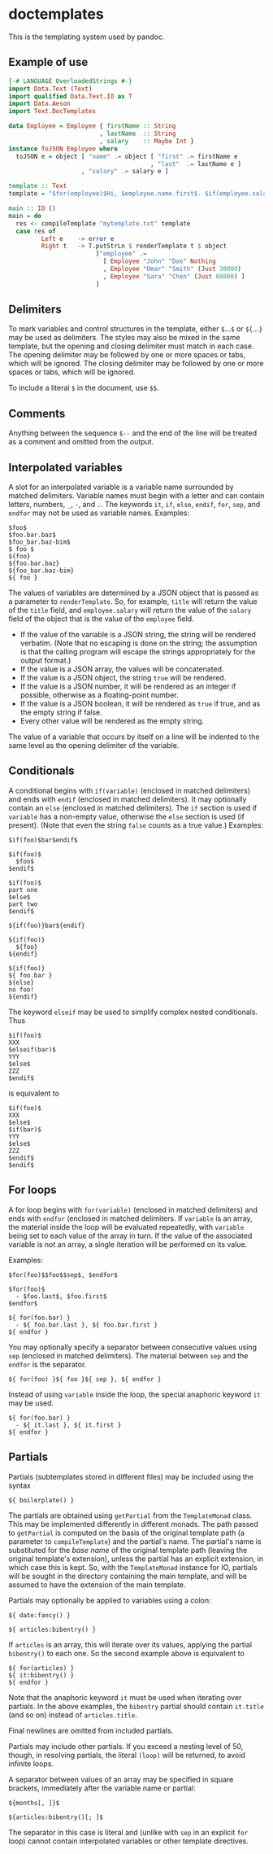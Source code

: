 # doctemplates

This is the templating system used by pandoc.

## Example of use

``` haskell
{-# LANGUAGE OverloadedStrings #-}
import Data.Text (Text)
import qualified Data.Text.IO as T
import Data.Aeson
import Text.DocTemplates

data Employee = Employee { firstName :: String
                         , lastName  :: String
                         , salary    :: Maybe Int }
instance ToJSON Employee where
  toJSON e = object [ "name" .= object [ "first" .= firstName e
                                       , "last"  .= lastName e ]
                    , "salary" .= salary e ]

template :: Text
template = "$for(employee)$Hi, $employee.name.first$. $if(employee.salary)$You make $employee.salary$.$else$No salary data.$endif$$sep$\n$endfor$"

main :: IO ()
main = do
  res <- compileTemplate "mytemplate.txt" template
  case res of
         Left e    -> error e
         Right t   -> T.putStrLn $ renderTemplate t $ object
                        ["employee" .=
                          [ Employee "John" "Doe" Nothing
                          , Employee "Omar" "Smith" (Just 30000)
                          , Employee "Sara" "Chen" (Just 60000) ]
                        ]
```

## Delimiters

To mark variables and control structures in the template,
either `$`...`$` or `${`...`}` may be used as delimiters.
The styles may also be mixed in the same template, but the
opening and closing delimiter must match in each case.  The
opening delimiter may be followed by one or more spaces
or tabs, which will be ignored. The closing delimiter may
be followed by one or more spaces or tabs, which will be
ignored.

To include a literal `$` in the document, use `$$`.

## Comments

Anything between the sequence `$--` and the end of the
line will be treated as a comment and omitted from the output.

## Interpolated variables

A slot for an interpolated variable is a variable name surrounded
by matched delimiters.  Variable names must begin with a letter
and can contain letters, numbers, `_`, `-`, and `.`.  The
keywords `it`, `if`, `else`, `endif`, `for`, `sep`, and `endfor` may
not be used as variable names. Examples:

```
$foo$
$foo.bar.baz$
$foo_bar.baz-bim$
$ foo $
${foo}
${foo.bar.baz}
${foo_bar.baz-bim}
${ foo }
```

The values of variables are determined by a JSON object that is
passed as a parameter to `renderTemplate`.  So, for example,
`title` will return the value of the `title` field, and
`employee.salary` will return the value of the `salary` field
of the object that is the value of the `employee` field.

- If the value of the variable is a JSON string, the string will
  be rendered verbatim.  (Note that no escaping is done on the
  string; the assumption is that the calling program will escape
  the strings appropriately for the output format.)
- If the value is a JSON array, the values will be concatenated.
- If the value is a JSON object, the string `true` will be
  rendered.
- If the value is a JSON number, it will be rendered as an
  integer if possible, otherwise as a floating-point number.
- If the value is a JSON boolean, it will be rendered as `true`
  if true, and as the empty string if false.
- Every other value will be rendered as the empty string.

The value of a variable that occurs by itself on a line
will be indented to the same level as the opening delimiter of
the variable.

## Conditionals

A conditional begins with `if(variable)` (enclosed in
matched delimiters) and ends with `endif` (enclosed in matched
delimiters).  It may optionally contain an `else` (enclosed in
matched delimiters).  The `if` section is used if
`variable` has a non-empty value, otherwise the `else`
section is used (if present).  (Note that even the
string `false` counts as a true value.) Examples:

```
$if(foo)$bar$endif$

$if(foo)$
  $foo$
$endif$

$if(foo)$
part one
$else$
part two
$endif$

${if(foo)}bar${endif}

${if(foo)}
  ${foo}
${endif}

${if(foo)}
${ foo.bar }
${else}
no foo!
${endif}
```

The keyword `elseif` may be used to simplify complex nested
conditionals.  Thus

```
$if(foo)$
XXX
$elseif(bar)$
YYY
$else$
ZZZ
$endif$
```

is equivalent to

```
$if(foo)$
XXX
$else$
$if(bar)$
YYY
$else$
ZZZ
$endif$
$endif$
```

## For loops

A for loop begins with `for(variable)` (enclosed in
matched delimiters) and ends with `endfor` (enclosed in matched
delimiters.  If `variable` is an array, the material inside
the loop will be evaluated repeatedly, with `variable` being set
to each value of the array in turn.  If the value of the
associated variable is not an array, a single iteration will be
performed on its value.

Examples:

```
$for(foo)$$foo$$sep$, $endfor$

$for(foo)$
  - $foo.last$, $foo.first$
$endfor$

${ for(foo.bar) }
  - ${ foo.bar.last }, ${ foo.bar.first }
${ endfor }
```

You may optionally specify a separator between consecutive
values using `sep` (enclosed in matched delimiters).  The
material between `sep` and the `endfor` is the separator.

```
${ for(foo) }${ foo }${ sep }, ${ endfor }
```

Instead of using `variable` inside the loop, the special
anaphoric keyword `it` may be used.

```
${ for(foo.bar) }
  - ${ it.last }, ${ it.first }
${ endfor }
```

## Partials

Partials (subtemplates stored in different files) may be
included using the syntax

```
${ boilerplate() }
```

The partials are obtained using `getPartial` from
the `TemplateMonad` class.  This may be implemented
differently in different monads.  The path passed
to `getPartial` is computed on the basis of the
original template path (a parameter to `compileTemplate`)
and the partial's name.  The partial's name is substituted
for the *base name* of the original template path
(leaving the original template's extension), unless
the partial has an explicit extension, in which case
this is kept.  So, with the `TemplateMonad` instance
for IO, partials will be sought in the directory
containing the main template, and will be assumed
to have the extension of the main template.

Partials may optionally be applied to variables using
a colon:

```
${ date:fancy() }

${ articles:bibentry() }
```

If `articles` is an array, this will iterate over its
values, applying the partial `bibentry()` to each one.
So the second example above is equivalent to

```
${ for(articles) }
${ it:bibentry() }
${ endfor }
```

Note that the anaphoric keyword `it` must be used when
iterating over partials.  In the above examples,
the `bibentry` partial should contain `it.title`
(and so on) instead of `articles.title`.

Final newlines are omitted from included partials.

Partials may include other partials.  If you exceed
a nesting level of 50, though, in resolving partials,
the literal `(loop)` will be returned, to avoid infinite loops.

A separator between values of an array may be specified
in square brackets, immediately after the variable name
or partial:

```
${months[, ]}$

${articles:bibentry()[; ]$
```

The separator in this case is literal and (unlike with `sep`
in an explicit `for` loop) cannot contain interpolated
variables or other template directives.

